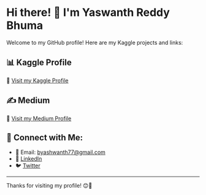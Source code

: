 # Hi there! 👋 I'm Yaswanth Reddy Bhuma

Welcome to my GitHub profile! Here are my Kaggle projects and links:

## 📊 Kaggle Profile
🔗 [Visit my Kaggle Profile]([https://www.kaggle.com/your-kaggle-profile](https://www.kaggle.com/yaswanth1025))

## ✍️ Medium
🔗 [Visit my Medium Profile](https://medium.com/@byashwanth77)

## 🌟 Connect with Me:
- 📩 Email: [byashwanth77@gmail.com](mailto:byashwanth77@gmail.com)
- 🔗 [LinkedIn](https://www.linkedin.com/in/yaswanth-reddy-4ab06b22a/)
- 🐦 [Twitter](https://twitter.com/your-twitter)

---
Thanks for visiting my profile! 😊🚀
